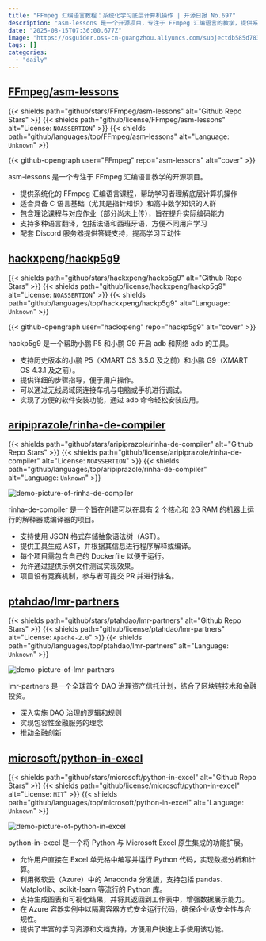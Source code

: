 ```yaml
---
title: "FFmpeg 汇编语言教程：系统化学习底层计算机操作 | 开源日报 No.697"
description: "asm-lessons 是一个开源项目，专注于 FFmpeg 汇编语言的教学，提供系统化的课程和作业，适合具备 C 语言和高中数学基础的学习者。项目支持多语言翻译，配备 Discord 服务器以增强学习互动。"
date: "2025-08-15T07:36:00.677Z"
image: "https://osguider.oss-cn-guangzhou.aliyuncs.com/subjectdb585d78342659e33dfa274ca77a20a8.png"
tags: []
categories:
  - "daily"
---
```


## [FFmpeg/asm-lessons](https://github.com/FFmpeg/asm-lessons)

{{< shields path="github/stars/FFmpeg/asm-lessons" alt="Github Repo Stars" >}} {{< shields path="github/license/FFmpeg/asm-lessons" alt="License: `NOASSERTION`" >}} {{< shields path="github/languages/top/FFmpeg/asm-lessons" alt="Language: `Unknown`" >}}

{{< github-opengraph user="FFmpeg" repo="asm-lessons" alt="cover" >}}

asm-lessons 是一个专注于 FFmpeg 汇编语言教学的开源项目。

- 提供系统化的 FFmpeg 汇编语言课程，帮助学习者理解底层计算机操作
- 适合具备 C 语言基础（尤其是指针知识）和高中数学知识的人群
- 包含理论课程与对应作业（部分尚未上传），旨在提升实际编码能力
- 支持多种语言翻译，包括法语和西班牙语，方便不同用户学习
- 配套 Discord 服务器提供答疑支持，提高学习互动性
  
## [hackxpeng/hackp5g9](https://github.com/hackxpeng/hackp5g9)

{{< shields path="github/stars/hackxpeng/hackp5g9" alt="Github Repo Stars" >}} {{< shields path="github/license/hackxpeng/hackp5g9" alt="License: `NOASSERTION`" >}} {{< shields path="github/languages/top/hackxpeng/hackp5g9" alt="Language: `Unknown`" >}}

{{< github-opengraph user="hackxpeng" repo="hackp5g9" alt="cover" >}}

hackp5g9 是一个帮助小鹏 P5 和小鹏 G9 开启 adb 和网络 adb 的工具。

- 支持历史版本的小鹏 P5（XMART OS 3.5.0 及之前）和小鹏 G9（XMART OS 4.3.1 及之前）。
- 提供详细的步骤指导，便于用户操作。
- 可以通过无线局域网连接车机与电脑或手机进行调试。
- 实现了方便的软件安装功能，通过 adb 命令轻松安装应用。
  
## [aripiprazole/rinha-de-compiler](https://github.com/aripiprazole/rinha-de-compiler)

{{< shields path="github/stars/aripiprazole/rinha-de-compiler" alt="Github Repo Stars" >}} {{< shields path="github/license/aripiprazole/rinha-de-compiler" alt="License: `NOASSERTION`" >}} {{< shields path="github/languages/top/aripiprazole/rinha-de-compiler" alt="Language: `Unknown`" >}}

![demo-picture-of-rinha-de-compiler](https://static.osguider.com/subject/github/aripiprazole/rinha-de-compiler/ff2f483006fd77918f94eee62c6be1e6.png)

rinha-de-compiler 是一个旨在创建可以在具有 2 个核心和 2G RAM 的机器上运行的解释器或编译器的项目。

- 支持使用 JSON 格式存储抽象语法树（AST）。
- 提供工具生成 AST，并根据其信息进行程序解释或编译。
- 每个项目需包含自己的 Dockerfile 以便于运行。
- 允许通过提供示例文件测试实现效果。
- 项目设有竞赛机制，参与者可提交 PR 并进行排名。
  
## [ptahdao/lmr-partners](https://github.com/ptahdao/lmr-partners)

{{< shields path="github/stars/ptahdao/lmr-partners" alt="Github Repo Stars" >}} {{< shields path="github/license/ptahdao/lmr-partners" alt="License: `Apache-2.0`" >}} {{< shields path="github/languages/top/ptahdao/lmr-partners" alt="Language: `Unknown`" >}}

![demo-picture-of-lmr-partners](https://static.osguider.com/subject/github/ptahdao/lmr-partners/faf9e548741b255ca997f11dba862ed2.png)

lmr-partners 是一个全球首个 DAO 治理资产信托计划，结合了区块链技术和金融投资。

- 深入实施 DAO 治理的逻辑和规则
- 实现包容性金融服务的理念
- 推动金融创新
  
## [microsoft/python-in-excel](https://github.com/microsoft/python-in-excel)

{{< shields path="github/stars/microsoft/python-in-excel" alt="Github Repo Stars" >}} {{< shields path="github/license/microsoft/python-in-excel" alt="License: `MIT`" >}} {{< shields path="github/languages/top/microsoft/python-in-excel" alt="Language: `Unknown`" >}}

![demo-picture-of-python-in-excel](https://static.osguider.com/subject/github/microsoft/python-in-excel/b033adbf5d02d02c3c4a4240845f7ae3.png)

python-in-excel 是一个将 Python 与 Microsoft Excel 原生集成的功能扩展。

- 允许用户直接在 Excel 单元格中编写并运行 Python 代码，实现数据分析和计算。
- 利用微软云（Azure）中的 Anaconda 分发版，支持包括 pandas、Matplotlib、scikit-learn 等流行的 Python 库。
- 支持生成图表和可视化结果，并将其返回到工作表中，增强数据展示能力。
- 在 Azure 容器实例中以隔离容器方式安全运行代码，确保企业级安全性与合规性。
- 提供了丰富的学习资源和文档支持，方便用户快速上手使用该功能。
  
